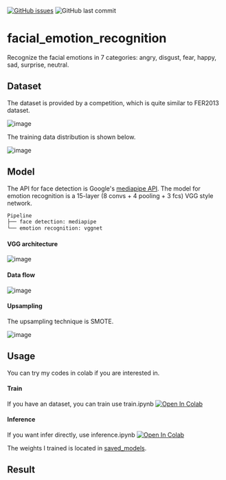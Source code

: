 [![GitHub issues](https://img.shields.io/github/issues/jhan15/facial_emotion_recognition)](https://github.com/jhan15/facial_emotion_recognition/issues)
![GitHub last commit](https://img.shields.io/github/last-commit/jhan15/facial_emotion_recognition?color=ff69b4)

# facial_emotion_recognition
Recognize the facial emotions in 7 categories: angry, disgust, fear, happy, sad, surprise, neutral.

## Dataset
The dataset is provided by a competition, which is quite similar to FER2013 dataset.

![image](https://user-images.githubusercontent.com/62132206/122206330-89176380-cea1-11eb-9ef4-01bf1ce95a7c.png)

The training data distribution is shown below.

![image](https://user-images.githubusercontent.com/62132206/122207240-35f1e080-cea2-11eb-8e03-bacda4bfc640.png)

## Model
The API for face detection is Google's [mediapipe API](https://github.com/google/mediapipe). The model for emotion recognition is a 15-layer (8 convs + 4 pooling + 3 fcs) VGG style network.

```bash
Pipeline
├── face detection: mediapipe
└── emotion recognition: vggnet
```
#### VGG architecture
![image](https://user-images.githubusercontent.com/62132206/122204954-004bf800-cea0-11eb-981b-c7b1cbb935fc.png)

#### Data flow

![image](https://user-images.githubusercontent.com/62132206/122206734-dd224800-cea1-11eb-9670-19b718667bbd.png)

#### Upsampling
The upsampling technique is SMOTE.

![image](https://user-images.githubusercontent.com/62132206/122207118-10fd6d80-cea2-11eb-98b1-b13e678be8f7.png)


## Usage
You can try my codes in colab if you are interested in.

#### Train
If you have an dataset, you can train use train.ipynb [![Open In Colab](https://colab.research.google.com/assets/colab-badge.svg)](https://colab.research.google.com/github/jhan15/facial_emotion_recognition/blob/master/training.ipynb)

#### Inference
If you want infer directly, use inference.ipynb [![Open In Colab](https://colab.research.google.com/assets/colab-badge.svg)](https://colab.research.google.com/github/jhan15/facial_emotion_recognition/blob/master/inference.ipynb)

The weights I trained is located in [saved_models](https://github.com/jhan15/facial_emotion_recognition/tree/master/saved_models).

## Result
